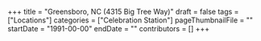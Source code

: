+++
title = "Greensboro, NC (4315 Big Tree Way)"
draft = false
tags = ["Locations"]
categories = ["Celebration Station"]
pageThumbnailFile = ""
startDate = "1991-00-00"
endDate = ""
contributors = []
+++

